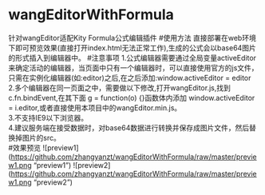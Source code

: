 # wangEditorWithFormula
针对wangEditor适配Kity Formula公式编辑插件
#使用方法
直接部署在web环境下即可预览效果(直接打开index.html无法正常工作),生成的公式会以base64图片的形式插入到编辑器中。
#注意事项
1.公式编辑器需要通过全局变量activeEditor来确定活动的编辑器，当页面中只有一个编辑器时，可以直接使用官方的js文件，只需在实例化编辑器(如:editor)之后,在之后添加:window.activeEditor = editor  
2.多个编辑器在同一页面之中，需要做以下修改,打开wangEditor.js,找到c.fn.bindEvent,在其下面 g = function(o) {}函数体内添加   window.activeEditor = i.editor,或者直接使用本项目中的wangEditor.min.js。  
3.不支持IE9以下浏览器。  
4.建议服务端在接受数据时，对base64数据进行转换并保存成图片文件，然后替换掉图片的src。  
#效果预览
![preview1](https://github.com/zhangyanzt/wangEditorWithFormula/raw/master/preview1.png “preview1”)
![preview2](https://github.com/zhangyanzt/wangEditorWithFormula/raw/master/preview1.png “preview2”)
